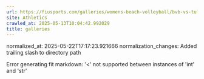 ```yaml
---
url: https://fiusports.com/galleries/womens-beach-volleyball/bvb-vs-tulane-2-25-25/image-5/355/62558/
site: Athletics
crawled_at: 2025-05-13T10:04:42.992029
title: galleries
---
```

normalized_at: 2025-05-22T17:17:23.921666
normalization_changes: Added trailing slash to directory path

Error generating fit markdown: '<' not supported between instances of 'int' and 'str'